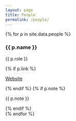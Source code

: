 ```yaml
---
layout: page
title: People
permalink: /people/
---
```


<div class="grid gap-6 md:grid-cols-2">
{% for p in site.data.people %}
<div class="rounded-2xl border border-gray-200 dark:border-gray-800 p-5">
  <h3 class="font-semibold">{{ p.name }}</h3>
  <p class="text-sm text-gray-700 dark:text-gray-300">{{ p.role }}</p>
  {% if p.link %}<p class="text-sm"><a class="underline" href="{{ p.link }}">Website</a></p>{% endif %}
  {% if p.note %}<p class="text-sm mt-2">{{ p.note }}</p>{% endif %}
</div>
{% endfor %}
</div>

